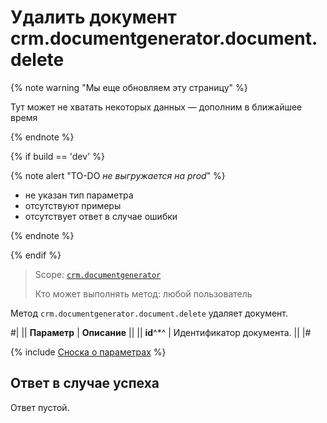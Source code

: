 # Удалить документ crm.documentgenerator.document.delete

{% note warning "Мы еще обновляем эту страницу" %}

Тут может не хватать некоторых данных — дополним в ближайшее время

{% endnote %}

{% if build == 'dev' %}

{% note alert "TO-DO _не выгружается на prod_" %}

- не указан тип параметра
- отсутствуют примеры
- отсутствует ответ в случае ошибки

{% endnote %}

{% endif %}

> Scope: [`crm.documentgenerator`](../../../scopes/permissions.md)
>
> Кто может выполнять метод: любой пользователь

Метод `crm.documentgenerator.document.delete` удаляет документ. 

#|
|| **Параметр** | **Описание** ||
|| **id**^*^ | Идентификатор документа. ||
|#

{% include [Сноска о параметрах](../../../../_includes/required.md) %}

## Ответ в случае успеха

Ответ пустой.